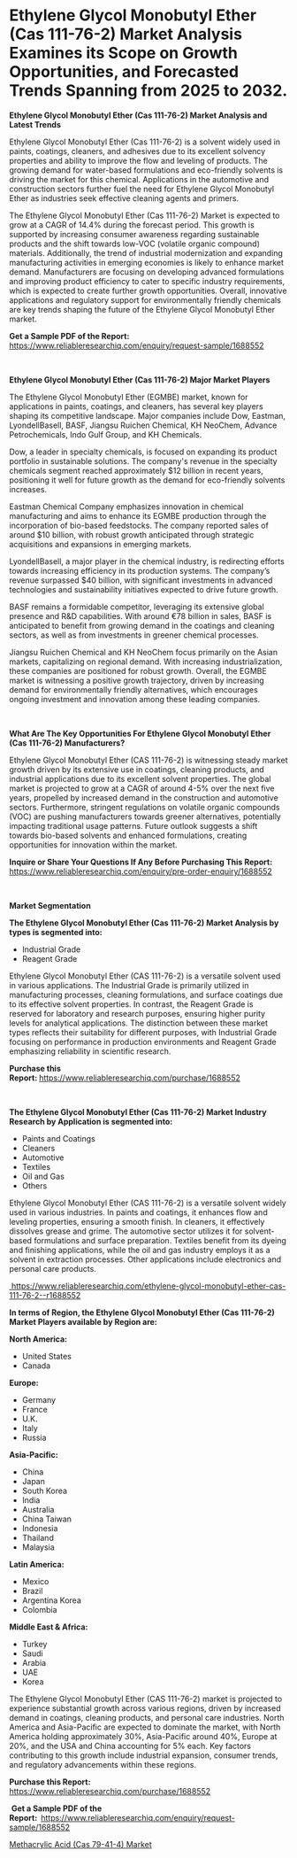 <p><h1>Ethylene Glycol Monobutyl Ether (Cas 111-76-2) Market Analysis Examines its Scope on Growth Opportunities, and Forecasted Trends Spanning from 2025 to 2032.</h1></p><p><strong>Ethylene Glycol Monobutyl Ether (Cas 111-76-2) Market Analysis and Latest Trends</strong></p>
<p><p>Ethylene Glycol Monobutyl Ether (Cas 111-76-2) is a solvent widely used in paints, coatings, cleaners, and adhesives due to its excellent solvency properties and ability to improve the flow and leveling of products. The growing demand for water-based formulations and eco-friendly solvents is driving the market for this chemical. Applications in the automotive and construction sectors further fuel the need for Ethylene Glycol Monobutyl Ether as industries seek effective cleaning agents and primers.</p><p>The Ethylene Glycol Monobutyl Ether (Cas 111-76-2) Market is expected to grow at a CAGR of 14.4% during the forecast period. This growth is supported by increasing consumer awareness regarding sustainable products and the shift towards low-VOC (volatile organic compound) materials. Additionally, the trend of industrial modernization and expanding manufacturing activities in emerging economies is likely to enhance market demand. Manufacturers are focusing on developing advanced formulations and improving product efficiency to cater to specific industry requirements, which is expected to create further growth opportunities. Overall, innovative applications and regulatory support for environmentally friendly chemicals are key trends shaping the future of the Ethylene Glycol Monobutyl Ether market.</p></p>
<p><strong>Get a Sample PDF of the Report:&nbsp;</strong> <a href="https://www.reliableresearchiq.com/enquiry/request-sample/1688552?utm_campaign=3123&utm_medium=2&utm_source=Github&utm_content=ia&utm_term=26032025&utm_id=ethylene-glycol-monobutyl-ether-cas-111-76-2">https://www.reliableresearchiq.com/enquiry/request-sample/1688552</a></p>
<p>&nbsp;</p>
<p><strong>Ethylene Glycol Monobutyl Ether (Cas 111-76-2) Major Market Players</strong></p>
<p><p>The Ethylene Glycol Monobutyl Ether (EGMBE) market, known for applications in paints, coatings, and cleaners, has several key players shaping its competitive landscape. Major companies include Dow, Eastman, LyondellBasell, BASF, Jiangsu Ruichen Chemical, KH NeoChem, Advance Petrochemicals, Indo Gulf Group, and KH Chemicals.</p><p>Dow, a leader in specialty chemicals, is focused on expanding its product portfolio in sustainable solutions. The company's revenue in the specialty chemicals segment reached approximately $12 billion in recent years, positioning it well for future growth as the demand for eco-friendly solvents increases.</p><p>Eastman Chemical Company emphasizes innovation in chemical manufacturing and aims to enhance its EGMBE production through the incorporation of bio-based feedstocks. The company reported sales of around $10 billion, with robust growth anticipated through strategic acquisitions and expansions in emerging markets.</p><p>LyondellBasell, a major player in the chemical industry, is redirecting efforts towards increasing efficiency in its production systems. The company’s revenue surpassed $40 billion, with significant investments in advanced technologies and sustainability initiatives expected to drive future growth.</p><p>BASF remains a formidable competitor, leveraging its extensive global presence and R&D capabilities. With around €78 billion in sales, BASF is anticipated to benefit from growing demand in the coatings and cleaning sectors, as well as from investments in greener chemical processes.</p><p>Jiangsu Ruichen Chemical and KH NeoChem focus primarily on the Asian markets, capitalizing on regional demand. With increasing industrialization, these companies are positioned for robust growth. Overall, the EGMBE market is witnessing a positive growth trajectory, driven by increasing demand for environmentally friendly alternatives, which encourages ongoing investment and innovation among these leading companies.</p></p>
<p>&nbsp;</p>
<p><strong>What Are The Key Opportunities For Ethylene Glycol Monobutyl Ether (Cas 111-76-2) Manufacturers?</strong></p>
<p><p>Ethylene Glycol Monobutyl Ether (CAS 111-76-2) is witnessing steady market growth driven by its extensive use in coatings, cleaning products, and industrial applications due to its excellent solvent properties. The global market is projected to grow at a CAGR of around 4-5% over the next five years, propelled by increased demand in the construction and automotive sectors. Furthermore, stringent regulations on volatile organic compounds (VOC) are pushing manufacturers towards greener alternatives, potentially impacting traditional usage patterns. Future outlook suggests a shift towards bio-based solvents and enhanced formulations, creating opportunities for innovation within the market.</p></p>
<p><strong>Inquire or Share Your Questions If Any Before Purchasing This Report:</strong> <a href="https://www.reliableresearchiq.com/enquiry/pre-order-enquiry/1688552?utm_campaign=3123&utm_medium=2&utm_source=Github&utm_content=ia&utm_term=26032025&utm_id=ethylene-glycol-monobutyl-ether-cas-111-76-2">https://www.reliableresearchiq.com/enquiry/pre-order-enquiry/1688552</a></p>
<p>&nbsp;</p>
<p><strong>Market Segmentation</strong></p>
<p><strong>The Ethylene Glycol Monobutyl Ether (Cas 111-76-2) Market Analysis by types is segmented into:</strong></p>
<p><ul><li>Industrial Grade</li><li>Reagent Grade</li></ul></p>
<p><p>Ethylene Glycol Monobutyl Ether (CAS 111-76-2) is a versatile solvent used in various applications. The Industrial Grade is primarily utilized in manufacturing processes, cleaning formulations, and surface coatings due to its effective solvent properties. In contrast, the Reagent Grade is reserved for laboratory and research purposes, ensuring higher purity levels for analytical applications. The distinction between these market types reflects their suitability for different purposes, with Industrial Grade focusing on performance in production environments and Reagent Grade emphasizing reliability in scientific research.</p></p>
<p><strong>Purchase this Report:&nbsp;</strong><a href="https://www.reliableresearchiq.com/purchase/1688552?utm_campaign=3123&utm_medium=2&utm_source=Github&utm_content=ia&utm_term=26032025&utm_id=ethylene-glycol-monobutyl-ether-cas-111-76-2">https://www.reliableresearchiq.com/purchase/1688552</a></p>
<p>&nbsp;</p>
<p><strong>The Ethylene Glycol Monobutyl Ether (Cas 111-76-2) Market Industry Research by Application is segmented into:</strong></p>
<p><ul><li>Paints and Coatings</li><li>Cleaners</li><li>Automotive</li><li>Textiles</li><li>Oil and Gas</li><li>Others</li></ul></p>
<p><p>Ethylene Glycol Monobutyl Ether (CAS 111-76-2) is a versatile solvent widely used in various industries. In paints and coatings, it enhances flow and leveling properties, ensuring a smooth finish. In cleaners, it effectively dissolves grease and grime. The automotive sector utilizes it for solvent-based formulations and surface preparation. Textiles benefit from its dyeing and finishing applications, while the oil and gas industry employs it as a solvent in extraction processes. Other applications include electronics and personal care products.</p></p>
<p><a href="https://www.reliableresearchiq.com/ethylene-glycol-monobutyl-ether-cas-111-76-2--r1688552?utm_campaign=3123&utm_medium=2&utm_source=Github&utm_content=ia&utm_term=26032025&utm_id=ethylene-glycol-monobutyl-ether-cas-111-76-2">&nbsp;https://www.reliableresearchiq.com/ethylene-glycol-monobutyl-ether-cas-111-76-2--r1688552</a></p>
<p><strong>In terms of Region, the Ethylene Glycol Monobutyl Ether (Cas 111-76-2) Market Players available by Region are:</strong></p>
<p>
    <p> <strong> North America: </strong>
        <ul>
            <li>United States</li>
            <li>Canada</li>
        </ul>
        </p> 
    <p> <strong> Europe: </strong>
        <ul>
            <li>Germany</li>
            <li>France</li>
            <li>U.K.</li>
            <li>Italy</li>
            <li>Russia</li>
        </ul>
        </p> 
    <p> <strong> Asia-Pacific: </strong>
        <ul>
            <li>China</li>
            <li>Japan</li>
            <li>South Korea</li>
            <li>India</li>
            <li>Australia</li>
            <li>China Taiwan</li>
            <li>Indonesia</li>
            <li>Thailand</li>
            <li>Malaysia</li>
        </ul>
        </p> 
    <p> <strong> Latin America: </strong>
        <ul>
            <li>Mexico</li>
            <li>Brazil</li>
            <li>Argentina Korea</li>
            <li>Colombia</li>
        </ul>
        </p> 
    <p> <strong> Middle East & Africa: </strong>
        <ul>
            <li>Turkey</li>
            <li>Saudi</li>
            <li>Arabia</li>
            <li>UAE</li>
            <li>Korea</li>
        </ul>
    </p>
    </p>
<p><p>The Ethylene Glycol Monobutyl Ether (CAS 111-76-2) market is projected to experience substantial growth across various regions, driven by increased demand in coatings, cleaning products, and personal care industries. North America and Asia-Pacific are expected to dominate the market, with North America holding approximately 30%, Asia-Pacific around 40%, Europe at 20%, and the USA and China accounting for 5% each. Key factors contributing to this growth include industrial expansion, consumer trends, and regulatory advancements within these regions.</p></p>
<p><strong>Purchase this Report: </strong><a href="https://www.reliableresearchiq.com/purchase/1688552?utm_campaign=3123&utm_medium=2&utm_source=Github&utm_content=ia&utm_term=26032025&utm_id=ethylene-glycol-monobutyl-ether-cas-111-76-2">https://www.reliableresearchiq.com/purchase/1688552</a></p>
<p>&nbsp;<strong>Get a Sample PDF of the Report:&nbsp;&nbsp;</strong><a href="https://www.reliableresearchiq.com/enquiry/request-sample/1688552?utm_campaign=3123&utm_medium=2&utm_source=Github&utm_content=ia&utm_term=26032025&utm_id=ethylene-glycol-monobutyl-ether-cas-111-76-2">https://www.reliableresearchiq.com/enquiry/request-sample/1688552</a></p>
<p><strong></strong></p>
<p><p><a href="https://github.com/balapopepi/Market-Research-Report-List-1/blob/main/methacrylic-acid-cas-79-41-4-market.md?utm_campaign=3123&utm_medium=2&utm_source=Github&utm_content=ia&utm_term=26032025&utm_id=ethylene-glycol-monobutyl-ether-cas-111-76-2">Methacrylic Acid (Cas 79-41-4) Market</a></p></p>